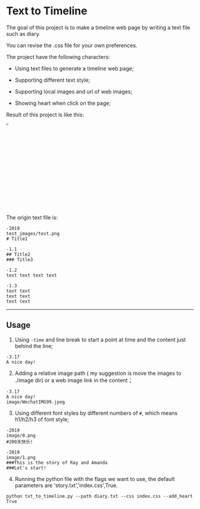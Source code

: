 # Text to Timeline

The goal of this project is to make a timeline web page by writing a text file such as diary. 

You can revise the .css file for your own preferences.



The project have the following characters:

* Using text files to generate a timeline web page;

* Supporting different text style;

* Supporting local images and url of web images;

* Showing heart when click on the page;



Result of this project is like this:

<img src="https://i.loli.net/2020/04/18/t6uAryS84F7VwPH.png" height=700  style="zoom: 33%;" />

The origin text file is:
```
-2019
test_images/test.png
# Title1

-1.1
## Title2
### Title3

-1.2
text text text text

-1.3 
text text
text text
text text
```

---

## Usage

1. Using `-time` and line break to start a point at time and the content just behind the line;

```
-3.17 
A nice day!
```

2. Adding a relative image path ( my suggestion is move the images to ./image dir) or a web image link in the content；

```
-3.17 
A nice day!
image/WechatIMG99.jpeg
```

3. Using different font styles by different numbers of `#`, which means h1/h2/h3 of font style;

```
-2019
image/0.png
#200天快乐!
   
-2019
image/1.png
###This is the story of Ray and Amanda
###Let's start! 
```

4. Running the python file with the flags we want to use, the default parameters are 'story.txt','index.css',True.

```
python txt_to_timeline.py --path diary.txt --css index.css --add_heart True
```

